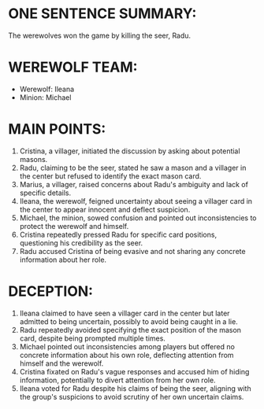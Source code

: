 # ONE SENTENCE SUMMARY:
The werewolves won the game by killing the seer, Radu.

# WEREWOLF TEAM:
- Werewolf: Ileana
- Minion: Michael

# MAIN POINTS:
1. Cristina, a villager, initiated the discussion by asking about potential masons.
2. Radu, claiming to be the seer, stated he saw a mason and a villager in the center but refused to identify the exact mason card.
3. Marius, a villager, raised concerns about Radu's ambiguity and lack of specific details.
4. Ileana, the werewolf, feigned uncertainty about seeing a villager card in the center to appear innocent and deflect suspicion.
5. Michael, the minion, sowed confusion and pointed out inconsistencies to protect the werewolf and himself.
6. Cristina repeatedly pressed Radu for specific card positions, questioning his credibility as the seer.
7. Radu accused Cristina of being evasive and not sharing any concrete information about her role.

# DECEPTION:
1. Ileana claimed to have seen a villager card in the center but later admitted to being uncertain, possibly to avoid being caught in a lie.
2. Radu repeatedly avoided specifying the exact position of the mason card, despite being prompted multiple times.
3. Michael pointed out inconsistencies among players but offered no concrete information about his own role, deflecting attention from himself and the werewolf.
4. Cristina fixated on Radu's vague responses and accused him of hiding information, potentially to divert attention from her own role.
5. Ileana voted for Radu despite his claims of being the seer, aligning with the group's suspicions to avoid scrutiny of her own uncertain claims.